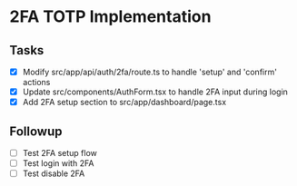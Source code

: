 # 2FA TOTP Implementation

## Tasks
- [x] Modify src/app/api/auth/2fa/route.ts to handle 'setup' and 'confirm' actions
- [x] Update src/components/AuthForm.tsx to handle 2FA input during login
- [x] Add 2FA setup section to src/app/dashboard/page.tsx

## Followup
- [ ] Test 2FA setup flow
- [ ] Test login with 2FA
- [ ] Test disable 2FA
